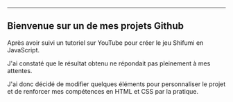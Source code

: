 --------------------------------------
Bienvenue sur un de mes projets Github
--------------------------------------
Après avoir suivi un tutoriel sur YouTube pour créer le jeu Shifumi en JavaScript.

J'ai constaté que le résultat obtenu ne répondait pas pleinement à mes attentes.

J'ai donc décidé de modifier quelques éléments pour personnaliser le projet et de renforcer mes compétences en HTML et CSS par la pratique.
